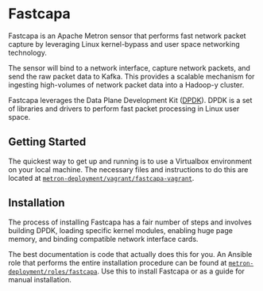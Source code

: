 Fastcapa
========

Fastcapa is an Apache Metron sensor that performs fast network packet capture by leveraging Linux kernel-bypass and user space networking technology.  

The sensor will bind to a network interface, capture network packets, and send the raw packet data to Kafka.  This provides a scalable mechanism for ingesting high-volumes of network packet data into a Hadoop-y cluster.

Fastcapa leverages the Data Plane Development Kit ([DPDK](http://dpdk.org/)).  DPDK is a set of libraries and drivers to perform fast packet processing in Linux user space.  

Getting Started
---------------

The quickest way to get up and running is to use a Virtualbox environment on your local machine.  The necessary files and instructions to do this are located at [`metron-deployment/vagrant/fastcapa-vagrant`](../../metron-deployment/vagrant/fastcapa-vagrant).  

Installation
------------

The process of installing Fastcapa has a fair number of steps and involves building DPDK, loading specific kernel modules, enabling huge page memory, and binding compatible network interface cards.

The best documentation is code that actually does this for you.  An Ansible role that performs the entire installation procedure can be found at [`metron-deployment/roles/fastcapa`](../../metron-deployment/roles/fastcapa).  Use this to install Fastcapa or as a guide for manual installation.

